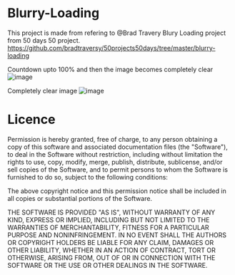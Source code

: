 # Blurry-Loading

This project is made from refering to @Brad Travery Blury Loading project from 50 days 50 project.
https://github.com/bradtraversy/50projects50days/tree/master/blurry-loading

Countdown upto 100% and then the image becomes completely clear
![image](https://user-images.githubusercontent.com/77867638/185460440-e04f4265-76e9-4980-8477-54f005ade1ba.png)

Completely clear image
![image](https://user-images.githubusercontent.com/77867638/185460623-b934be1e-70e7-4ed7-8007-4c4ac3b0e96d.png)


# Licence

Permission is hereby granted, free of charge, to any person obtaining a copy of this software and associated documentation files (the "Software"), to deal in the Software without restriction, including without limitation the rights to use, copy, modify, merge, publish, distribute, sublicense, and/or sell copies of the Software, and to permit persons to whom the Software is furnished to do so, subject to the following conditions:

The above copyright notice and this permission notice shall be included in all copies or substantial portions of the Software.

THE SOFTWARE IS PROVIDED "AS IS", WITHOUT WARRANTY OF ANY KIND, EXPRESS OR IMPLIED, INCLUDING BUT NOT LIMITED TO THE WARRANTIES OF MERCHANTABILITY, FITNESS FOR A PARTICULAR PURPOSE AND NONINFRINGEMENT. IN NO EVENT SHALL THE AUTHORS OR COPYRIGHT HOLDERS BE LIABLE FOR ANY CLAIM, DAMAGES OR OTHER LIABILITY, WHETHER IN AN ACTION OF CONTRACT, TORT OR OTHERWISE, ARISING FROM, OUT OF OR IN CONNECTION WITH THE SOFTWARE OR THE USE OR OTHER DEALINGS IN THE SOFTWARE.
